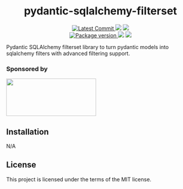 <h1 align="center">
    <strong>pydantic-sqlalchemy-filterset</strong>
</h1>
<p align="center">
    <a href="https://github.com/RamiAwar/pydantic-sqlalchemy-filterset" target="_blank">
        <img src="https://img.shields.io/github/last-commit/RamiAwar/pydantic-sqlalchemy-filterset" alt="Latest Commit">
    </a>
        <img src="https://img.shields.io/github/workflow/status/RamiAwar/pydantic-sqlalchemy-filterset/CI">
        <a href="https://github.com/RamiAwar/pydantic-sqlalchemy-filterset/actions?workflow=CI" target="_blank">
            <img src="https://img.shields.io/badge/Coverage-100%25-success">
        </a>
    <br />
    <a href="https://pypi.org/project/pydantic-sqlalchemy-filterset" target="_blank">
        <img src="https://img.shields.io/pypi/v/pydantic-sqlalchemy-filterset" alt="Package version">
    </a>
    <img src="https://img.shields.io/pypi/pyversions/pydantic-sqlalchemy-filterset">
    <img src="https://img.shields.io/github/license/RamiAwar/pydantic-sqlalchemy-filterset">
</p>

Pydantic SQLAlchemy filterset library to turn pydantic models into sqlalchemy filters with advanced filtering support.

### Sponsored by
<a href="sendcloud.com"><image width="240" height="100" src="assets/sendcloud.png"></a>

## Installation

N/A

## License

This project is licensed under the terms of the MIT license.
